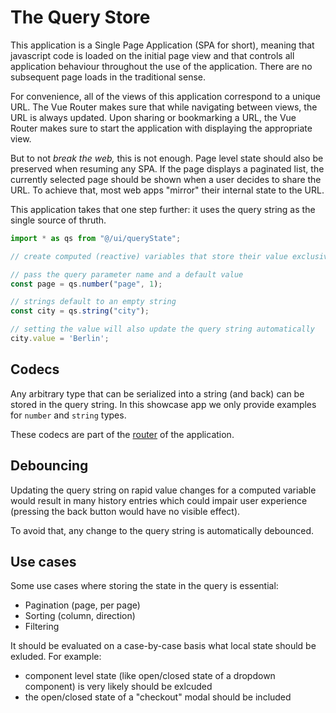 # The Query Store

This application is a Single Page Application (SPA for short), meaning that javascript code is loaded on the initial page view and that controls all application behaviour throughout the use of the application. There are no subsequent page loads in the traditional sense.

For convenience, all of the views of this application correspond to a unique URL. The Vue Router makes sure that while navigating between views, the URL is always updated. Upon sharing or bookmarking a URL, the Vue Router makes sure to start the application with displaying the appropriate view.

But to not _break the web,_ this is not enough. Page level state should also be preserved when resuming any SPA. If the page displays a paginated list, the currently selected page should be shown when a user decides to share the URL. To achieve that, most web apps "mirror" their internal state to the URL.

This application takes that one step further: it uses the query string as the single source of thruth.

```ts
import * as qs from "@/ui/queryState";

// create computed (reactive) variables that store their value exclusively in the query string

// pass the query parameter name and a default value
const page = qs.number("page", 1);

// strings default to an empty string
const city = qs.string("city");

// setting the value will also update the query string automatically
city.value = 'Berlin';
```

## Codecs

Any arbitrary type that can be serialized into a string (and back) can be stored in the query string. In this showcase app we only provide examples for `number` and `string` types.

These codecs are part of the [router](../router) of the application.

## Debouncing

Updating the query string on rapid value changes for a computed variable would result in many history entries which could impair user experience (pressing the back button would have no visible effect).

To avoid that, any change to the query string is automatically debounced.

## Use cases

Some use cases where storing the state in the query is essential:

- Pagination (page, per page)
- Sorting (column, direction)
- Filtering

It should be evaluated on a case-by-case basis what local state should be exluded. For example:

- component level state (like open/closed state of a dropdown component) is very likely should be exlcuded
- the open/closed state of a "checkout" modal should be included
